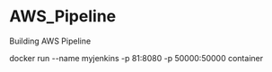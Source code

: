 # AWS_Pipeline
Building AWS Pipeline <br>


docker run --name myjenkins -p 81:8080 -p 50000:50000 container